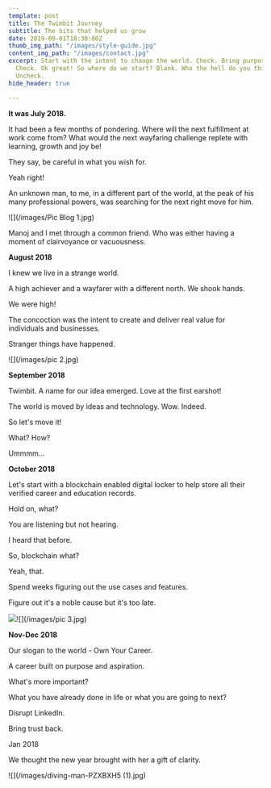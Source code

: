 ```yaml
---
template: post
title: The Twimbit Journey
subtitle: The bits that helped us grow
date: 2019-09-01T18:30:00Z
thumb_img_path: "/images/style-guide.jpg"
content_img_path: "/images/contact.jpg"
excerpt: Start with the intent to change the world. Check. Bring purpose to everyone.
  Check. Ok great! So where do we start? Blank. Who the hell do you think you are?
  Uncheck.
hide_header: true

---
```

**It was July 2018.**

It had been a few months of pondering. Where will the next fulfillment at work come from? What would the next wayfaring challenge replete with learning, growth and joy be!

They say, be careful in what you wish for.

Yeah right!

An unknown man, to me, in a different part of the world, at the peak of his many professional powers, was searching for the next right move for him.

![](/images/Pic Blog 1.jpg)

Manoj and I met through a common friend. Who was either having a moment of clairvoyance or vacuousness.

**August 2018**

I knew we live in a strange world.

A high achiever and a wayfarer with a different north. We shook hands.

We were high!

The concoction was the intent to create and deliver real value for individuals and businesses.

Stranger things have happened.

![](/images/pic 2.jpg)

**September 2018**

Twimbit. A name for our idea emerged. Love at the first earshot!

The world is moved by ideas and technology. Wow. Indeed.

So let's move it!

What? How?

Ummmm...

**October 2018**

Let's start with a blockchain enabled digital locker to help store all their verified career and education records.

Hold on, what?

You are listening but not hearing.

I heard that before.

So, blockchain what?

Yeah, that.

Spend weeks figuring out the use cases and features.

Figure out it's a noble cause but it's too late.

![](/images/stork-on-dry-hay-bale-QZ59VAH.jpg)![](/images/pic 3.jpg)

**Nov-Dec 2018**

Our slogan to the world - Own Your Career. 

A career built on purpose and aspiration.

What's more important? 

What you have already done in life or what you are going to next? 

Disrupt LinkedIn.

Bring trust back. 

Jan 2018

We thought the new year brought with her a gift of clarity.

![](/images/diving-man-PZXBXH5 (1).jpg)